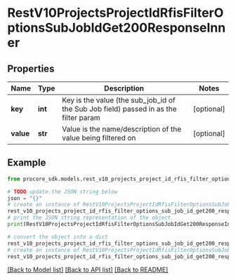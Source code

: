 # RestV10ProjectsProjectIdRfisFilterOptionsSubJobIdGet200ResponseInner


## Properties

Name | Type | Description | Notes
------------ | ------------- | ------------- | -------------
**key** | **int** | Key is the value (the sub_job_id of the Sub Job field) passed in as the filter param | [optional] 
**value** | **str** | Value is the name/description of the value being filtered on | [optional] 

## Example

```python
from procore_sdk.models.rest_v10_projects_project_id_rfis_filter_options_sub_job_id_get200_response_inner import RestV10ProjectsProjectIdRfisFilterOptionsSubJobIdGet200ResponseInner

# TODO update the JSON string below
json = "{}"
# create an instance of RestV10ProjectsProjectIdRfisFilterOptionsSubJobIdGet200ResponseInner from a JSON string
rest_v10_projects_project_id_rfis_filter_options_sub_job_id_get200_response_inner_instance = RestV10ProjectsProjectIdRfisFilterOptionsSubJobIdGet200ResponseInner.from_json(json)
# print the JSON string representation of the object
print(RestV10ProjectsProjectIdRfisFilterOptionsSubJobIdGet200ResponseInner.to_json())

# convert the object into a dict
rest_v10_projects_project_id_rfis_filter_options_sub_job_id_get200_response_inner_dict = rest_v10_projects_project_id_rfis_filter_options_sub_job_id_get200_response_inner_instance.to_dict()
# create an instance of RestV10ProjectsProjectIdRfisFilterOptionsSubJobIdGet200ResponseInner from a dict
rest_v10_projects_project_id_rfis_filter_options_sub_job_id_get200_response_inner_from_dict = RestV10ProjectsProjectIdRfisFilterOptionsSubJobIdGet200ResponseInner.from_dict(rest_v10_projects_project_id_rfis_filter_options_sub_job_id_get200_response_inner_dict)
```
[[Back to Model list]](../README.md#documentation-for-models) [[Back to API list]](../README.md#documentation-for-api-endpoints) [[Back to README]](../README.md)


